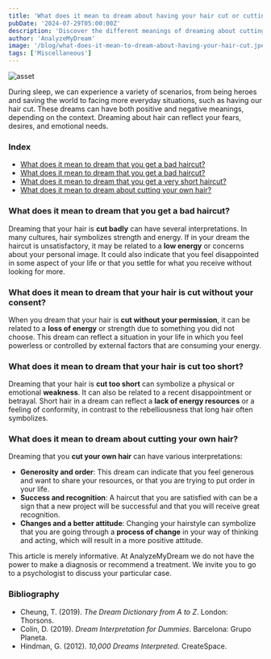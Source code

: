 ```yaml
---
title: 'What does it mean to dream about having your hair cut or cutting your hair?'
pubDate: '2024-07-29T05:00:00Z'
description: 'Discover the different meanings of dreaming about cutting or having your hair cut. Explore the interpretations of these dreams and how they can reflect aspects of your life.'
author: 'AnalyzeMyDream'
image: '/blog/what-does-it-mean-to-dream-about-having-your-hair-cut.jpeg'
tags: ['Miscellaneous']
---
```


![asset](/blog/what-does-it-mean-to-dream-about-having-your-hair-cut.jpeg)

During sleep, we can experience a variety of scenarios, from being heroes and saving the world to facing more everyday situations, such as having our hair cut. These dreams can have both positive and negative meanings, depending on the context. Dreaming about hair can reflect your fears, desires, and emotional needs.

### Index

- [What does it mean to dream that you get a bad haircut?](#what-does-it-mean-to-dream-that-you-get-a-bad-haircut)
- [What does it mean to dream that you get a bad haircut?](#what-does-it-mean-to-dream-that-you-get-a-bad-haircut)
- [What does it mean to dream that you get a very short haircut?](#what-does-it-mean-to-dream-that-you-get-a-very-short-haircut)
- [What does it mean to dream about cutting your own hair?](#what-does-it-mean-to-dream-about-cutting-your-own-hair)

### What does it mean to dream that you get a bad haircut?

Dreaming that your hair is **cut badly** can have several interpretations. In many cultures, hair symbolizes strength and energy. If in your dream the haircut is unsatisfactory, it may be related to a **low energy** or concerns about your personal image. It could also indicate that you feel disappointed in some aspect of your life or that you settle for what you receive without looking for more.

### What does it mean to dream that your hair is cut without your consent?

When you dream that your hair is **cut without your permission**, it can be related to a **loss of energy** or strength due to something you did not choose. This dream can reflect a situation in your life in which you feel powerless or controlled by external factors that are consuming your energy.

### What does it mean to dream that your hair is cut too short?

Dreaming that your hair is **cut too short** can symbolize a physical or emotional **weakness**. It can also be related to a recent disappointment or betrayal. Short hair in a dream can reflect a **lack of energy resources** or a feeling of conformity, in contrast to the rebelliousness that long hair often symbolizes.

### What does it mean to dream about cutting your own hair?

Dreaming that you **cut your own hair** can have various interpretations:
- **Generosity and order**: This dream can indicate that you feel generous and want to share your resources, or that you are trying to put order in your life.
- **Success and recognition**: A haircut that you are satisfied with can be a sign that a new project will be successful and that you will receive great recognition.
- **Changes and a better attitude**: Changing your hairstyle can symbolize that you are going through a **process of change** in your way of thinking and acting, which will result in a more positive attitude.

This article is merely informative. At AnalyzeMyDream we do not have the power to make a diagnosis or recommend a treatment. We invite you to go to a psychologist to discuss your particular case.

### Bibliography

- Cheung, T. (2019). *The Dream Dictionary from A to Z*. London: Thorsons.
- Colin, D. (2019). *Dream Interpretation for Dummies*. Barcelona: Grupo Planeta.
- Hindman, G. (2012). *10,000 Dreams Interpreted*. CreateSpace.
